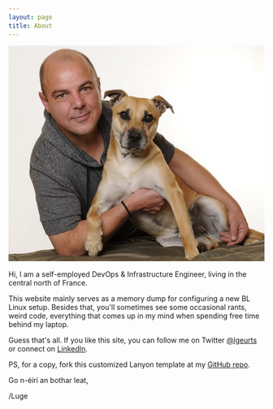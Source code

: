 ```yaml
---
layout: page
title: About
---
```


![Here I am with my dog Tigger.](/assets/portrait.jpg)

Hi, I am a self-employed DevOps & Infrastructure Engineer, living in the central north of France.

This website mainly serves as a memory dump for configuring a new BL Linux setup.
Besides that, you'll sometimes see some occasional rants, weird code, everything that comes up in my mind when spending free time behind my laptop.

Guess that's all. If you like this site, you can follow me on Twitter [@lgeurts](https://twitter.com/lgeurts) or connect on [LinkedIn](https://www.linkedin.com/in/lucgeurts).

PS, for a copy, fork this customized Lanyon template at my [GitHub repo](https://github.com/lgeurts/lgeurts.github.io).

Go n-éirí an bothar leat,

/Luge
